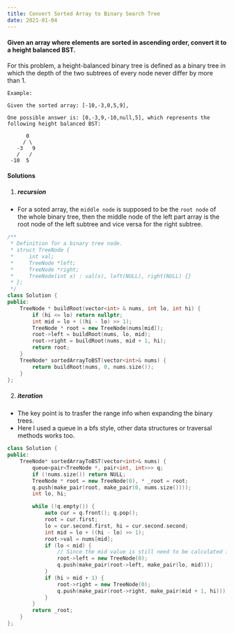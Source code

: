 ```yaml
---
title: Convert Sorted Array to Binary Search Tree
date: 2021-01-04
---
```

#### Given an array where elements are sorted in ascending order, convert it to a height balanced BST.

For this problem, a height-balanced binary tree is defined as a binary tree in which the depth of the two subtrees of every node never differ by more than 1.

```
Example:

Given the sorted array: [-10,-3,0,5,9],

One possible answer is: [0,-3,9,-10,null,5], which represents the following height balanced BST:

      0
     / \
   -3   9
   /   /
 -10  5
```

#### Solutions


1. ##### recursion

- For a soted array, the `middle node` is supposed to be the `root node` of the whole binary tree, then the middle node of the left part array is the root node of the left subtree and vice versa for the right subtree.

```cpp
/**
 * Definition for a binary tree node.
 * struct TreeNode {
 *     int val;
 *     TreeNode *left;
 *     TreeNode *right;
 *     TreeNode(int x) : val(x), left(NULL), right(NULL) {}
 * };
 */
class Solution {
public:
    TreeNode * buildRoot(vector<int> & nums, int lo, int hi) {
        if (hi <= lo) return nullptr;
        int mid = lo + ((hi - lo) >> 1);
        TreeNode * root = new TreeNode(nums[mid]);
        root->left = buildRoot(nums, lo, mid);
        root->right = buildRoot(nums, mid + 1, hi);
        return root;
    }
    TreeNode* sortedArrayToBST(vector<int>& nums) {
        return buildRoot(nums, 0, nums.size());
    }
};
```

2. ##### iteration

- The key point is to trasfer the range info when expanding the binary trees.
- Here I used a queue in a bfs style, other data structures or traversal methods works too.

```cpp
class Solution {
public:
    TreeNode* sortedArrayToBST(vector<int>& nums) {
        queue<pair<TreeNode *, pair<int, int>>> q;
        if (!nums.size()) return NULL;
        TreeNode * root = new TreeNode(0), * _root = root;
        q.push(make_pair(root, make_pair(0, nums.size())));
        int lo, hi;

        while (!q.empty()) {
            auto cur = q.front(); q.pop();
            root = cur.first; 
            lo = cur.second.first, hi = cur.second.second;
            int mid = lo + ((hi - lo) >> 1);
            root->val = nums[mid];
            if (lo < mid) {
                // Since the mid value is still need to be calculated in the next iteration, we choose to set node value in the next iteration.
                root->left = new TreeNode(0);
                q.push(make_pair(root->left, make_pair(lo, mid)));
            }
            if (hi > mid + 1) {
                root->right = new TreeNode(0);
                q.push(make_pair(root->right, make_pair(mid + 1, hi)));
            }
        }
        return _root;
    }
};
```